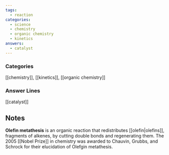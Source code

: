 ```yaml
---
tags:
  - reaction
categories:
  - science
  - chemistry
  - organic chemistry
  - kinetics
answers:
  - catalyst
---
```

### Categories
[[chemistry]], [[kinetics]], [[organic chemistry]]
### Answer Lines
[[catalyst]]
## Notes
**Olefin metathesis** is an organic reaction that redistributes [[olefin|olefins]], fragments of alkenes, by cutting double bonds and regenerating them. The 2005 [[Nobel Prize]] in chemistry was awarded to Chauvin, Grubbs, and Schrock for their elucidation of Olefgin metathesis.